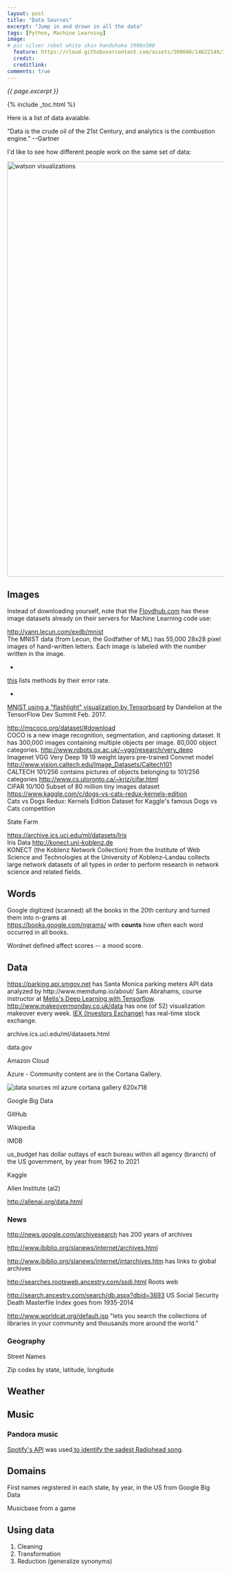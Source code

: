 ```yaml
---
layout: post
title: "Data Sources"
excerpt: "Jump in and drown in all the data"
tags: [Python, Machine Learning]
image:
# pic silver robot white skin handshake 1900x500
  feature: https://cloud.githubusercontent.com/assets/300046/14622149/306629f0-0585-11e6-961a-dc8f60dadbf6.jpg
  credit: 
  creditlink: 
comments: true
---
```

<i>{{ page.excerpt }}</i>

{% include _toc.html %}

Here is a list of data avaiable.

"Data is the crude oil of the 21st Century, and analytics is the combustion engine." --Gartner

I'd like to see how different people work on the same set of data:

<img width="963" alt="watson visualizations" src="https://cloud.githubusercontent.com/assets/300046/23342447/6c7e5bac-fc28-11e6-9a8d-112ef1836b57.png">



## Images

Instead of downloading yourself, note that the 
<a target="_blank" href="http://docs.floydhub.com/guides/datasets/">
Floydhub.com</a> has these image datasets already on their servers for Machine Learning code use:

<a target="_blank" href="http://yann.lecun.com/exdb/mnist/">
http://yann.lecun.com/exdb/mnist</a><br />
The MNIST data (from Lecun, the Godfather of ML) 
has 55,000 28x28 pixel images of hand-written letters.
Each image is labeled with the number written in the image.

   * <a target="_blank" href="https://rodrigob.github.io/are_we_there_yet/build/classification_datasets_results.html">
   this</a> lists methods by their error rate.

   * <a target="_blank" href="https://www.youtube.com/watch?v=LqLyrl-agOw&t=1h32m44s">
   MNIST using a "flashlight" visualization by Tensorboard</a> 
   by Dandelion at the TensorFlow Dev Summit Feb. 2017.

<a target="_blank" href="http://mscoco.org/dataset/#download">
http://mscoco.org/dataset/#download</a><br />
COCO is a new image recognition, segmentation, and captioning dataset. 
It has 300,000 images containing multiple objects per image.
80,000 object categories.

<a target="_blank" href="http://www.robots.ox.ac.uk/~vgg/research/very_deep/">
http://www.robots.ox.ac.uk/~vgg/research/very_deep</a><br />
Imagenet VGG Very Deep 19
19 weight layers pre-trained Convnet model

<a target="_blank" href="http://www.vision.caltech.edu/Image_Datasets/Caltech101/">
http://www.vision.caltech.edu/Image_Datasets/Caltech101</a><br />
CALTECH 101/256
contains pictures of objects belonging to 101/256 categories

<a target="_blank" href="http://www.cs.utoronto.ca/~kriz/cifar.html">
http://www.cs.utoronto.ca/~kriz/cifar.html</a><br />
CIFAR 10/100
Subset of 80 million tiny images dataset

<a target="_blank" href="https://www.kaggle.com/c/dogs-vs-cats-redux-kernels-edition">
https://www.kaggle.com/c/dogs-vs-cats-redux-kernels-edition</a><br />
Cats vs Dogs Redux: Kernels Edition
Dataset for Kaggle's famous Dogs vs Cats competition

State Farm

<a target="_blank" href="https://archive.ics.uci.edu/ml/datasets/Iris">
https://archive.ics.uci.edu/ml/datasets/Iris</a><br />
Iris Data

<a target="_blank" href="http://konect.uni-koblenz.de/">
http://konect.uni-koblenz.de</a><br />
KONECT (the Koblenz Network Collection) 
from the Institute of Web Science and Technologies at the University of Koblenz–Landau
collects large network datasets of all types in order to perform research in network science and related fields.


## Words

Google digitized (scanned) all the books in the 20th century and turned them into n-grams at<br />
https://books.google.com/ngrams/
with <strong>counts</strong> how often each word occurred in all books.

Wordnet 
defined affect scores -- a mood score.


## Data

<a target="_blank" href="https://parking.api.smgov.net/">
https://parking.api.smgov.net</a> has
Santa Monica parking meters API data
analyzed by http://www.memdump.io/about/
Sam Abrahams, course instructor at 
<a target="_blank" href="https://www.thisismetis.com/deep-learning-with-tensorflow/">
Metis's Deep Learning with Tensorflow</a>.

<a target="_blank" href="http://www.makeovermonday.co.uk/data/">
http://www.makeovermonday.co.uk/data</a>
has one (of 52) visualization makeover every week.

<a target="_blank" href="http://bit.ly/2lzp3KC">
IEX (Investors Exchange)</a> has real-time stock exchange.

archive.ics.uci.edu/ml/datasets.html

data.gov

Amazon Cloud

Azure - Community content are in the Cortana Gallery.

   ![data sources ml azure cortana gallery 620x718](https://cloud.githubusercontent.com/assets/300046/25566235/1222c538-2da3-11e7-91f7-88c2149350da.png)

Google Big Data

   GitHub

   Wikipedia

   IMDB 

   us_budget has dollar outlays of each bureau within all agency (branch) of the US government, by year from 1962 to 2021

Kaggle

Allen Institute (ai2)

   http://allenai.org/data.html

    
### News

   http://news.google.com/archivesearch
   has 200 years of archives

   http://www.ibiblio.org/slanews/internet/archives.html

   http://www.ibiblio.org/slanews/internet/intarchives.htm
   has links to global archives

   http://searches.rootsweb.ancestry.com/ssdi.html
   Roots web

   http://search.ancestry.com/search/db.aspx?dbid=3693
   US Social Security Death Masterfile Index goes from 1935-2014

   http://www.worldcat.org/default.jsp
   "lets you search the collections of libraries in your community and thousands more around the world." 
   

### Geography 

   Street Names

   Zip codes by state, latitude, longitude

## Weather

## Music


### Pandora music

<a target="_blank" href="https://developer.spotify.com/web-api/">
Spotify's API</a>
was used<a target="_blank" href="http://rcharlie.com/2017-02-16-fitteR-happieR/">
to identify the sadest Radiohead song</a>.


## Domains

First names registered in each state, by year, in the US
   from Google Big Data

Musicbase from a game

## Using data   

1. Cleaning
2. Transformation
3. Reduction (generalize synonyms)


